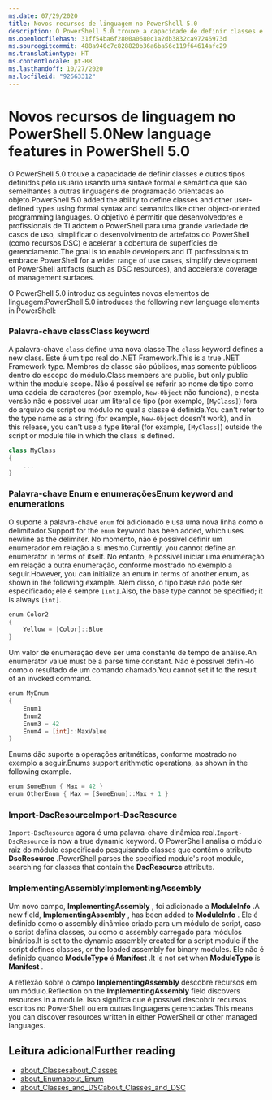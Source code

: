 ```yaml
---
ms.date: 07/29/2020
title: Novos recursos de linguagem no PowerShell 5.0
description: O PowerShell 5.0 trouxe a capacidade de definir classes e outros tipos definidos pelo usuário usando uma sintaxe formal e semântica que são semelhantes a outras linguagens de programação orientadas ao objeto.
ms.openlocfilehash: 31ff54ba6f2800a0680c1a2db3832ca97246973d
ms.sourcegitcommit: 488a940c7c828820b36a6ba56c119f64614afc29
ms.translationtype: HT
ms.contentlocale: pt-BR
ms.lasthandoff: 10/27/2020
ms.locfileid: "92663312"
---
```

# <a name="new-language-features-in-powershell-50"></a><span data-ttu-id="7316c-103">Novos recursos de linguagem no PowerShell 5.0</span><span class="sxs-lookup"><span data-stu-id="7316c-103">New language features in PowerShell 5.0</span></span>

<span data-ttu-id="7316c-104">O PowerShell 5.0 trouxe a capacidade de definir classes e outros tipos definidos pelo usuário usando uma sintaxe formal e semântica que são semelhantes a outras linguagens de programação orientadas ao objeto.</span><span class="sxs-lookup"><span data-stu-id="7316c-104">PowerShell 5.0 added the ability to define classes and other user-defined types using formal syntax and semantics like other object-oriented programming languages.</span></span> <span data-ttu-id="7316c-105">O objetivo é permitir que desenvolvedores e profissionais de TI adotem o PowerShell para uma grande variedade de casos de uso, simplificar o desenvolvimento de artefatos do PowerShell (como recursos DSC) e acelerar a cobertura de superfícies de gerenciamento.</span><span class="sxs-lookup"><span data-stu-id="7316c-105">The goal is to enable developers and IT professionals to embrace PowerShell for a wider range of use cases, simplify development of PowerShell artifacts (such as DSC resources), and accelerate coverage of management surfaces.</span></span>

<span data-ttu-id="7316c-106">O PowerShell 5.0 introduz os seguintes novos elementos de linguagem:</span><span class="sxs-lookup"><span data-stu-id="7316c-106">PowerShell 5.0 introduces the following new language elements in PowerShell:</span></span>

### <a name="class-keyword"></a><span data-ttu-id="7316c-107">Palavra-chave class</span><span class="sxs-lookup"><span data-stu-id="7316c-107">Class keyword</span></span>

<span data-ttu-id="7316c-108">A palavra-chave `class` define uma nova classe.</span><span class="sxs-lookup"><span data-stu-id="7316c-108">The `class` keyword defines a new class.</span></span> <span data-ttu-id="7316c-109">Este é um tipo real do .NET Framework.</span><span class="sxs-lookup"><span data-stu-id="7316c-109">This is a true .NET Framework type.</span></span> <span data-ttu-id="7316c-110">Membros de classe são públicos, mas somente públicos dentro do escopo do módulo.</span><span class="sxs-lookup"><span data-stu-id="7316c-110">Class members are public, but only public within the module scope.</span></span> <span data-ttu-id="7316c-111">Não é possível se referir ao nome de tipo como uma cadeia de caracteres (por exemplo, `New-Object` não funciona), e nesta versão não é possível usar um literal de tipo (por exemplo, `[MyClass]`) fora do arquivo de script ou módulo no qual a classe é definida.</span><span class="sxs-lookup"><span data-stu-id="7316c-111">You can't refer to the type name as a string (for example, `New-Object` doesn't work), and in this release, you can't use a type literal (for example, `[MyClass]`) outside the script or module file in which the class is defined.</span></span>

```powershell
class MyClass
{
    ...
}
```

### <a name="enum-keyword-and-enumerations"></a><span data-ttu-id="7316c-112">Palavra-chave Enum e enumerações</span><span class="sxs-lookup"><span data-stu-id="7316c-112">Enum keyword and enumerations</span></span>

<span data-ttu-id="7316c-113">O suporte à palavra-chave `enum` foi adicionado e usa uma nova linha como o delimitador.</span><span class="sxs-lookup"><span data-stu-id="7316c-113">Support for the `enum` keyword has been added, which uses newline as the delimiter.</span></span> <span data-ttu-id="7316c-114">No momento, não é possível definir um enumerador em relação a si mesmo.</span><span class="sxs-lookup"><span data-stu-id="7316c-114">Currently, you cannot define an enumerator in terms of itself.</span></span> <span data-ttu-id="7316c-115">No entanto, é possível iniciar uma enumeração em relação a outra enumeração, conforme mostrado no exemplo a seguir.</span><span class="sxs-lookup"><span data-stu-id="7316c-115">However, you can initialize an enum in terms of another enum, as shown in the following example.</span></span> <span data-ttu-id="7316c-116">Além disso, o tipo base não pode ser especificado; ele é sempre `[int]`.</span><span class="sxs-lookup"><span data-stu-id="7316c-116">Also, the base type cannot be specified; it is always `[int]`.</span></span>

```powershell
enum Color2
{
    Yellow = [Color]::Blue
}
```

<span data-ttu-id="7316c-117">Um valor de enumeração deve ser uma constante de tempo de análise.</span><span class="sxs-lookup"><span data-stu-id="7316c-117">An enumerator value must be a parse time constant.</span></span> <span data-ttu-id="7316c-118">Não é possível defini-lo como o resultado de um comando chamado.</span><span class="sxs-lookup"><span data-stu-id="7316c-118">You cannot set it to the result of an invoked command.</span></span>

```powershell
enum MyEnum
{
    Enum1
    Enum2
    Enum3 = 42
    Enum4 = [int]::MaxValue
}
```

<span data-ttu-id="7316c-119">Enums dão suporte a operações aritméticas, conforme mostrado no exemplo a seguir.</span><span class="sxs-lookup"><span data-stu-id="7316c-119">Enums support arithmetic operations, as shown in the following example.</span></span>

```powershell
enum SomeEnum { Max = 42 }
enum OtherEnum { Max = [SomeEnum]::Max + 1 }
```

### <a name="import-dscresource"></a><span data-ttu-id="7316c-120">Import-DscResource</span><span class="sxs-lookup"><span data-stu-id="7316c-120">Import-DscResource</span></span>

<span data-ttu-id="7316c-121">`Import-DscResource` agora é uma palavra-chave dinâmica real.</span><span class="sxs-lookup"><span data-stu-id="7316c-121">`Import-DscResource` is now a true dynamic keyword.</span></span> <span data-ttu-id="7316c-122">O PowerShell analisa o módulo raiz do módulo especificado pesquisando classes que contêm o atributo **DscResource** .</span><span class="sxs-lookup"><span data-stu-id="7316c-122">PowerShell parses the specified module's root module, searching for classes that contain the **DscResource** attribute.</span></span>

### <a name="implementingassembly"></a><span data-ttu-id="7316c-123">ImplementingAssembly</span><span class="sxs-lookup"><span data-stu-id="7316c-123">ImplementingAssembly</span></span>

<span data-ttu-id="7316c-124">Um novo campo, **ImplementingAssembly** , foi adicionado a **ModuleInfo** .</span><span class="sxs-lookup"><span data-stu-id="7316c-124">A new field, **ImplementingAssembly** , has been added to **ModuleInfo** .</span></span> <span data-ttu-id="7316c-125">Ele é definido como o assembly dinâmico criado para um módulo de script, caso o script defina classes, ou como o assembly carregado para módulos binários.</span><span class="sxs-lookup"><span data-stu-id="7316c-125">It is set to the dynamic assembly created for a script module if the script defines classes, or the loaded assembly for binary modules.</span></span> <span data-ttu-id="7316c-126">Ele não é definido quando **ModuleType** é **Manifest** .</span><span class="sxs-lookup"><span data-stu-id="7316c-126">It is not set when **ModuleType** is **Manifest** .</span></span>

<span data-ttu-id="7316c-127">A reflexão sobre o campo **ImplementingAssembly** descobre recursos em um módulo.</span><span class="sxs-lookup"><span data-stu-id="7316c-127">Reflection on the **ImplementingAssembly** field discovers resources in a module.</span></span> <span data-ttu-id="7316c-128">Isso significa que é possível descobrir recursos escritos no PowerShell ou em outras linguagens gerenciadas.</span><span class="sxs-lookup"><span data-stu-id="7316c-128">This means you can discover resources written in either PowerShell or other managed languages.</span></span>

## <a name="further-reading"></a><span data-ttu-id="7316c-129">Leitura adicional</span><span class="sxs-lookup"><span data-stu-id="7316c-129">Further reading</span></span>

- [<span data-ttu-id="7316c-130">about_Classes</span><span class="sxs-lookup"><span data-stu-id="7316c-130">about_Classes</span></span>](/powershell/module/microsoft.powershell.core/about/about_classes)
- [<span data-ttu-id="7316c-131">about_Enum</span><span class="sxs-lookup"><span data-stu-id="7316c-131">about_Enum</span></span>](/powershell/module/microsoft.powershell.core/about/about_enum)
- [<span data-ttu-id="7316c-132">about_Classes_and_DSC</span><span class="sxs-lookup"><span data-stu-id="7316c-132">about_Classes_and_DSC</span></span>](/powershell/module/psdesiredstateconfiguration/about/about_classes_and_dsc)
